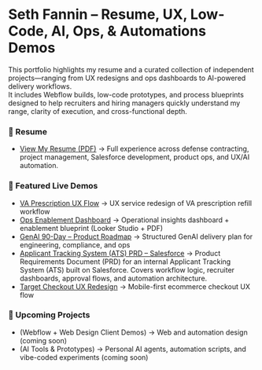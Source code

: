 # Seth Fannin – Resume, UX, Low-Code, AI, Ops, & Automations Demos

This portfolio highlights my resume and a curated collection of independent projects—ranging from UX redesigns and ops dashboards to AI-powered delivery workflows.  
It includes Webflow builds, low-code prototypes, and process blueprints designed to help recruiters and hiring managers quickly understand my range, clarity of execution, and cross-functional depth.


### 📄 Resume
- [View My Resume (PDF)](https://github.com/sethfannin/portfolio/blob/main/resume/Seth-Fannin-Resume.pdf) → Full experience across defense contracting, project management, Salesforce development, product ops, and UX/AI automation.
  

### 🔗 Featured Live Demos
- [VA Prescription UX Flow](va-ux-demo/) → UX service redesign of VA prescription refill workflow  
- [Ops Enablement Dashboard](ops-readiness-demo/) → Operational insights dashboard + enablement blueprint (Looker Studio + PDF)  
- [GenAI 90-Day – Product Roadmap](genai-ops-roadmap/) → Structured GenAI delivery plan for engineering, compliance, and ops
- [Applicant Tracking System (ATS) PRD – Salesforce](ats-prd-salesforce/) → Product Requirements Document (PRD) for an internal Applicant Tracking System (ATS) built on Salesforce. Covers workflow logic, recruiter dashboards,          approval flows, and automation architecture.
- [Target Checkout UX Redesign](target-checkout-demo/) → Mobile-first ecommerce checkout UX flow


### 🚀 Upcoming Projects
- (Webflow + Web Design Client Demos) → Web and automation design (coming soon)  
- (AI Tools & Prototypes) → Personal AI agents, automation scripts, and vibe-coded experiments (coming soon)
